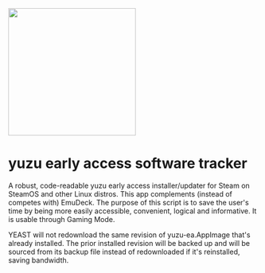 <img src="https://raw.githubusercontent.com/styromaniac/YEAST/main/YEAST-capsule.png" width="256">

# yuzu early access software tracker

A robust, code-readable yuzu early access installer/updater for Steam on SteamOS and other Linux distros. This app complements (instead of competes with) EmuDeck. The purpose of this script is to save the user's time by being more easily accessible, convenient, logical and informative. It is usable through Gaming Mode.

YEAST will not redownload the same revision of yuzu-ea.AppImage that's already installed. The prior installed revision will be backed up and will be sourced from its backup file instead of redownloaded if it's reinstalled, saving bandwidth.
